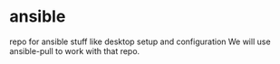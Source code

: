 # ansible
repo for ansible stuff like desktop setup and configuration
We will use ansible-pull to work with that repo.
